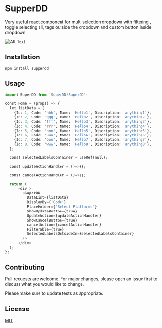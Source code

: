 # SupperDD

Very useful react component for multi selection dropdown with filtering , 
toggle selecting all, tags outside the dropdown and custom button inside dropdown

![Alt Text](https://media.giphy.com/media/vFKqnCdLPNOKc/giphy.gif)

## Installation

```bash
npm install supperdd
```

## Usage

```python
import SuperDD from 'SuperDD/SuperDD';

const Home = (props) => {
  let listData = [
    {Id: 1, Code: 'hhh', Name: 'Hello1', Discription: 'anything1'},
    {Id: 2, Code: 'ggg', Name: 'Hello2', Discription: 'anything2'},
    {Id: 3, Code: 'fff', Name: 'Hello3', Discription: 'anything3'},
    {Id: 4, Code: 'rrr', Name: 'Hello4', Discription: 'anything4'},
    {Id: 5, Code: 'nnn', Name: 'Hello5', Discription: 'anything5'},
    {Id: 6, Code: 'uuu', Name: 'Hello6', Discription: 'anything6'},
    {Id: 7, Code: 'ooo', Name: 'Hello7', Discription: 'anything7'},
    {Id: 8, Code: 'www', Name: 'Hello8', Discription: 'anything8'},
  ];

  const selectedLabelsContainer = useRef(null);

  const updateActionHandler = ()=>{};

  const cancelActionHandler = ()=>{};

  return (
      <div >
        <SuperDD
          DataList={listData}
          DisplayBy={'Code'}
          PlaceHolder={'Select Platforms'}
          ShowUpdateButton={true}
          UpdateAction={updateActionHandler}
          ShowCancelButton={true}
          cancelAction={cancelActionHandler}
          Filterable={true}
          SelectedLabelsOutsideIn={selectedLabelsContainer}
        />
      </div>
  );
};

```

## Contributing

Pull requests are welcome. For major changes, please open an issue first to discuss what you would like to change.

Please make sure to update tests as appropriate.

## License

[MIT](https://choosealicense.com/licenses/mit/)
